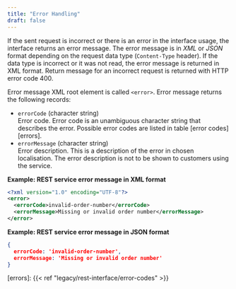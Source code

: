 ```yaml
---
title: "Error Handling"
draft: false
---
```


If the sent request is incorrect or there is an error in the interface usage, the interface returns an error message. The error message is in _XML_ or _JSON_ format depending on the request data type (`Content-Type` header). If the data type is incorrect or it was not read, the error message is returned in XML format. Return message for an incorrect request is returned with HTTP error code 400.

Error message XML root element is called `<error>`. Error message returns the following records:

- `errorCode` (character string) \
  Error code. Error code is an unambiguous character string that describes the error. Possible error codes are listed in table [error codes][errors].
- `errorMessage` (character string) \
  Error description. This is a description of the error in chosen localisation. The error description is not to be shown to customers using the service.

**Example: REST service error message in XML format**

```xml
<?xml version="1.0" encoding="UTF-8"?>
<error>
  <errorCode>invalid-order-number</errorCode>
  <errorMessage>Missing or invalid order number</errorMessage>
</error>
```

**Example: REST service error message in JSON format**

```json
{
  errorCode: 'invalid-order-number',
  errorMessage: 'Missing or invalid order number'
}
```

[errors]: {{< ref "legacy/rest-interface/error-codes" >}}
